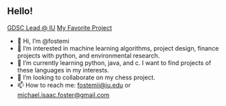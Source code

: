 ## Hello!
[GDSC Lead @ IU](https://gdsc.community.dev/indiana-university/) [My Favorite Project](https://github.iu.edu/fostemii/sp20-id-0008)
- 👋 Hi, I’m @fostemi
- 👀 I’m interested in machine learning algorithms, project design, finance projects with python, and environmental research.  
- 🌱 I’m currently learning python, java, and c.  I want to find projects of these languages in my interests.  
- 💞️ I’m looking to collaborate on my chess project. 
- 📫 How to reach me: fostemii@iu.edu or michael.isaac.foster@gmail.com

<!---
fostemi/fostemi is a ✨ special ✨ repository because its `README.md` (this file) appears on your GitHub profile.
You can click the Preview link to take a look at your changes.
--->
